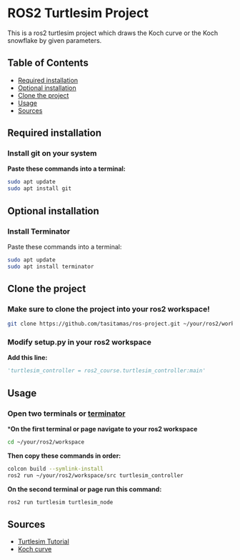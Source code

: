 # ROS2 Turtlesim Project

This is a ros2 turtlesim project which draws the Koch curve or the Koch snowflake by given parameters.

## Table of Contents

- [Required installation](#required-installation)
- [Optional installation](#optional-installation)
- [Clone the project](#clone-the-project)
- [Usage](#usage)
- [Sources](#sources)

## Required installation
### Install git on your system
**Paste these commands into a terminal:**
```bash
sudo apt update
sudo apt install git
```

## Optional installation
### Install Terminator
Paste these commands into a terminal:
```bash
sudo apt update
sudo apt install terminator
```
## Clone the project

### Make sure to clone the project into your ros2 workspace!

```bash 
git clone https://github.com/tasitamas/ros-project.git ~/your/ros2/workspace
```

### Modify setup.py in your ros2 workspace

**Add this line:**

```py
'turtlesim_controller = ros2_course.turtlesim_controller:main'
```
## Usage

### Open two terminals or [terminator](#optional)

***On the first terminal or page navigate to your ros2 workspace**
```bash
cd ~/your/ros2/workspace
```

**Then copy these commands in order:**
```bash
colcon build --symlink-install
ros2 run ~/your/ros2/workspace/src turtlesim_controller
```

**On the second terminal or page run this command:**
```bash
ros2 run turtlesim turtlesim_node
```

## Sources
- [Turtlesim Tutorial](https://docs.ros.org/en/humble/Tutorials/Beginner-CLI-Tools/Introducing-Turtlesim/Introducing-Turtlesim.html)
- [Koch curve](https://en.wikipedia.org/wiki/Koch_snowflake)



